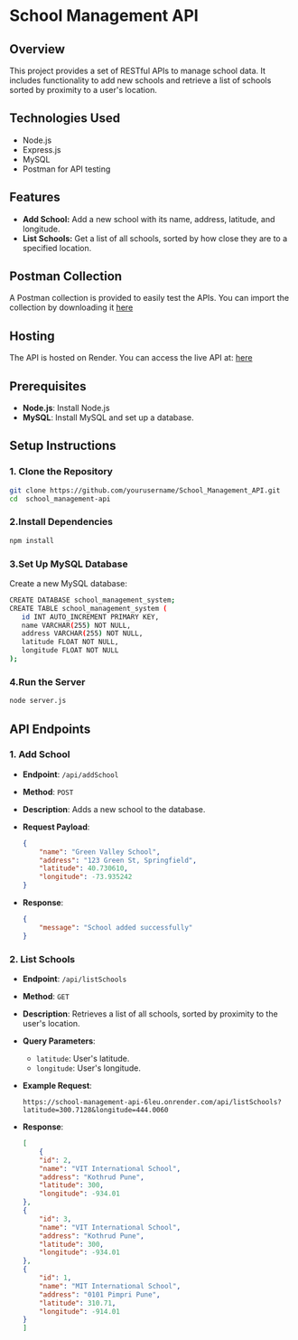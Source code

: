# School Management API

## Overview
This project provides a set of RESTful APIs to manage school data. It includes functionality to add new schools and retrieve a list of schools sorted by proximity to a user's location.

## Technologies Used
- Node.js
- Express.js
- MySQL
- Postman for API testing

## Features

- **Add School:** Add a new school with its name, address, latitude, and longitude.
- **List Schools:** Get a list of all schools, sorted by how close they are to a specified location.

## Postman Collection
A Postman collection is provided to easily test the APIs. You can import the collection by downloading it [here](./postman/School.postman_collection.json)

## Hosting
The API is hosted on Render. You can access the live API at: [here](https://school-management-api-6leu.onrender.com)
## Prerequisites

- **Node.js**: Install Node.js
- **MySQL**: Install MySQL and set up a database.

## Setup Instructions

### 1. Clone the Repository

```bash
git clone https://github.com/yourusername/School_Management_API.git
cd  school_management-api
```

### 2.Install Dependencies

```bash
npm install
```
### 3.Set Up MySQL Database
 Create a new MySQL database:

 ```bash
CREATE DATABASE school_management_system;
CREATE TABLE school_management_system (
    id INT AUTO_INCREMENT PRIMARY KEY,
    name VARCHAR(255) NOT NULL,
    address VARCHAR(255) NOT NULL,
    latitude FLOAT NOT NULL,
    longitude FLOAT NOT NULL
);
```

### 4.Run the Server
 ```bash
node server.js
```

## API Endpoints

### 1. Add School

- **Endpoint**: `/api/addSchool`
- **Method**: `POST`
- **Description**: Adds a new school to the database.
- **Request Payload**:

    ```json
    {
        "name": "Green Valley School",
        "address": "123 Green St, Springfield",
        "latitude": 40.730610,
        "longitude": -73.935242
    }
    ```

- **Response**:

    ```json
    {
        "message": "School added successfully"
    }
    ```

### 2. List Schools

- **Endpoint**: `/api/listSchools`
- **Method**: `GET`
- **Description**: Retrieves a list of all schools, sorted by proximity to the user's location.
- **Query Parameters**:
  - `latitude`: User's latitude.
  - `longitude`: User's longitude.
- **Example Request**:

    ```url
   https://school-management-api-6leu.onrender.com/api/listSchools?latitude=300.7128&longitude=444.0060
    ```

- **Response**:

    ```json
    [
        {
        "id": 2,
        "name": "VIT International School",
        "address": "Kothrud Pune",
        "latitude": 300,
        "longitude": -934.01
    },
    {
        "id": 3,
        "name": "VIT International School",
        "address": "Kothrud Pune",
        "latitude": 300,
        "longitude": -934.01
    },
    {
        "id": 1,
        "name": "MIT International School",
        "address": "0101 Pimpri Pune",
        "latitude": 310.71,
        "longitude": -914.01
    }
    ]
    ```
